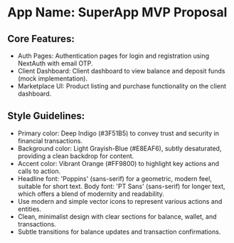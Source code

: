 # **App Name**: SuperApp MVP Proposal

## Core Features:

- Auth Pages: Authentication pages for login and registration using NextAuth with email OTP.
- Client Dashboard: Client dashboard to view balance and deposit funds (mock implementation).
- Marketplace UI: Product listing and purchase functionality on the client dashboard.

## Style Guidelines:

- Primary color: Deep Indigo (#3F51B5) to convey trust and security in financial transactions.
- Background color: Light Grayish-Blue (#E8EAF6), subtly desaturated, providing a clean backdrop for content.
- Accent color: Vibrant Orange (#FF9800) to highlight key actions and calls to action.
- Headline font: 'Poppins' (sans-serif) for a geometric, modern feel, suitable for short text. Body font: 'PT Sans' (sans-serif) for longer text, which offers a blend of modernity and readability.
- Use modern and simple vector icons to represent various actions and entities.
- Clean, minimalist design with clear sections for balance, wallet, and transactions.
- Subtle transitions for balance updates and transaction confirmations.